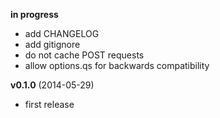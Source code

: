 **in progress**

 - add CHANGELOG
 - add gitignore
 - do not cache POST requests
 - allow options.qs for backwards compatibility

**v0.1.0** (2014-05-29)

 - first release
